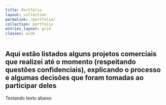 ```yaml
---
title: Portfolio
layout: collection
permalink: /portfolio/
collection: portfolio
entries_layout: grid
classes: wide
---
```

Aqui estão listados alguns projetos comerciais que realizei até o momento (respeitando questões confidenciais), explicando o processo e algumas decisões que foram tomadas ao participar deles
---
Testando texto abaixo
